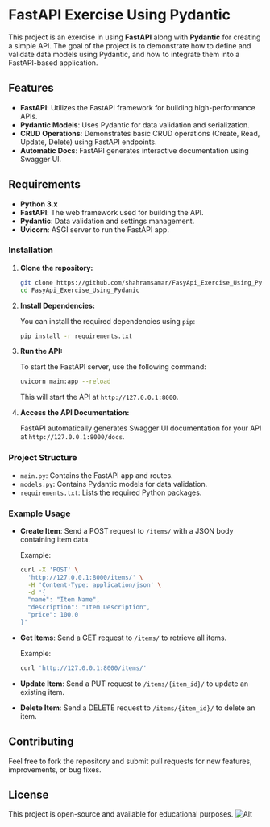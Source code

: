 # FastAPI Exercise Using Pydantic

This project is an exercise in using **FastAPI** along with **Pydantic** for creating a simple API. The goal of the project is to demonstrate how to define and validate data models using Pydantic, and how to integrate them into a FastAPI-based application.

## Features

- **FastAPI**: Utilizes the FastAPI framework for building high-performance APIs.
- **Pydantic Models**: Uses Pydantic for data validation and serialization.
- **CRUD Operations**: Demonstrates basic CRUD operations (Create, Read, Update, Delete) using FastAPI endpoints.
- **Automatic Docs**: FastAPI generates interactive documentation using Swagger UI.

## Requirements

- **Python 3.x**
- **FastAPI**: The web framework used for building the API.
- **Pydantic**: Data validation and settings management.
- **Uvicorn**: ASGI server to run the FastAPI app.

### Installation

1. **Clone the repository:**

    ```bash
    git clone https://github.com/shahramsamar/FasyApi_Exercise_Using_Pydanic.git
    cd FasyApi_Exercise_Using_Pydanic
    ```

2. **Install Dependencies:**

    You can install the required dependencies using `pip`:

    ```bash
    pip install -r requirements.txt
    ```

3. **Run the API:**

    To start the FastAPI server, use the following command:

    ```bash
    uvicorn main:app --reload
    ```

    This will start the API at `http://127.0.0.1:8000`.

4. **Access the API Documentation:**

    FastAPI automatically generates Swagger UI documentation for your API at `http://127.0.0.1:8000/docs`.

### Project Structure

- `main.py`: Contains the FastAPI app and routes.
- `models.py`: Contains Pydantic models for data validation.
- `requirements.txt`: Lists the required Python packages.

### Example Usage

- **Create Item**: Send a POST request to `/items/` with a JSON body containing item data.
  
    Example:

    ```bash
    curl -X 'POST' \
      'http://127.0.0.1:8000/items/' \
      -H 'Content-Type: application/json' \
      -d '{
      "name": "Item Name",
      "description": "Item Description",
      "price": 100.0
    }'
    ```

- **Get Items**: Send a GET request to `/items/` to retrieve all items.

    Example:

    ```bash
    curl 'http://127.0.0.1:8000/items/'
    ```

- **Update Item**: Send a PUT request to `/items/{item_id}/` to update an existing item.

- **Delete Item**: Send a DELETE request to `/items/{item_id}/` to delete an item.

## Contributing

Feel free to fork the repository and submit pull requests for new features, improvements, or bug fixes.

## License

This project is open-source and available for educational purposes.
![Alt](https://repobeats.axiom.co/api/embed/eabe6508a91fa38b4ace0060919094363916f544.svg "Repobeats analytics image")
